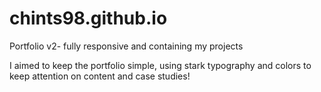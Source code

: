 # chints98.github.io
Portfolio v2- fully responsive and containing my projects

I aimed to keep the portfolio simple, using stark typography and colors to keep attention on content and case studies! 
